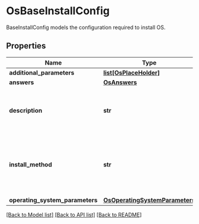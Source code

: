 # OsBaseInstallConfig

BaseInstallConfig models the configuration required to install OS. 
## Properties
Name | Type | Description | Notes
------------ | ------------- | ------------- | -------------
**additional_parameters** | [**list[OsPlaceHolder]**](OsPlaceHolder.md) |  | [optional] 
**answers** | [**OsAnswers**](OsAnswers.md) |  | [optional] 
**description** | **str** | User provided description about the OS install configuration.    | [optional] 
**install_method** | **str** | The install method to be used for OS installation - vMedia, iPXE.  Only vMedia is supported as of now.    | [optional] [default to 'vMedia']
**operating_system_parameters** | [**OsOperatingSystemParameters**](OsOperatingSystemParameters.md) |  | [optional] 

[[Back to Model list]](../README.md#documentation-for-models) [[Back to API list]](../README.md#documentation-for-api-endpoints) [[Back to README]](../README.md)


